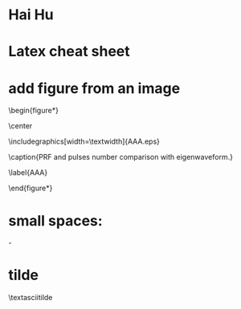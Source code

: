 # Hai Hu
# Latex cheat sheet

# add figure from an image
\begin{figure*}

 \center

  \includegraphics[width=\textwidth]{AAA.eps}

  \caption{PRF and pulses number comparison with eigenwaveform.}

  \label{AAA}

\end{figure*}


# small spaces:
\-

# tilde
\textasciitilde
